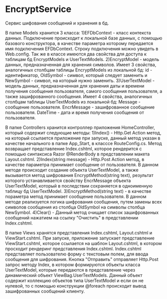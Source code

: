 # EncryptService
Сервис шифования сообщений и хранения в бд.

В папке Models хранится 3 класса:
1)EFDbContext - класс контекста данных. Подключение происходит к локальной базе данных, с помощью базового конструктора,
в качестве параметра которому передается имя подключения EFDbContext. Строку подключения можно увидеть в Web.config. Так же в классе имеются два свойства для доступа к таблицам бд EncryptModels и UserTextModels.
2)EncryptModel - модель данных, предназначенная для хранения символов. Имеет 3 свойства, аналогичных столбцам таблицы EncryptModels 
из локальной бд:  id - идентификатор, OldSymbol - символ, который следует заменить и NewSymbol - символ, на который нужно заменить. 
3)UserTextModel - модель данных, предназначенная для хранения даты и времени получения сообщения пользователя, самого сообщения пользователя, а также зашифрованного сообщения. Имеет 4 свойства, аналогичных столбцам таблицы UserTextModels из локальной бд: Message - сообщение пользователя. EncrMessage - зашифрованное сообщение пользователя. DateTime - дата и время получения сообщения от пользователя.

В папке Controllers хранится контроллер приложения HomeController, который содержит следующие методы:
1)Index() - Http.Get Action метод, на который ссылается приложение при запуске, данный метод указан в качестве начального в папке App_Start, в класссе RouteConfig.cs. Метод возвращает представление Index.cshtml, которое рендерится с помощью синтаксиса Razor @RenderBody в представлении макета Layout.cshtml. 
2)Index(string message) - Http.Post Action метод, в качестве параметра принимает сообщение от пользователя. В данном методе происходит 
создание объекта UserTextModel, а также вызывается метод шифрования EncryptMethod(string text), результат которого устанавливается свойству EncrMessage объекта UserTextModel, который в последствии сохраняется в одноименную таблицу бд UserTextModel. 
3)EncryptMethod(string text) - в качестве пораметра метод принимает сообщение пользователя. В данном методе реализуется логика шифрования
сообщения, путем замены всех символов сообщения из столбца OldSymbol на символы столбца NewSymbol.
4)Clear() - Данный метод очищает список зашифрованных сообщений нажатием на ссылку "Очистить" в представлении Index.cshtml.

В папке Views хранятся представления Index.cshtml, Layout.cshtml и ViewStart.cshtml.
При запуске, приложение запускает представление ViewStart.cshtml, которое ссылается на шаблон Layout.cshtml, в котором просходит рендеринг 
представления Index.cshtml. 
Index.cshtml представляет пользователю форму с текстовым полем, для ввода сообщения для шифрования. Кнопка "Отправить" отправляет Http.Post запрос методу Index, в котором формируются объекты класса UserTextModel, которые передаются в представление через динамический объект ViewBag.UserTextModels. Данный объект содержит коллекцию объектов типа UserTextModel и если он не нулевой, то с помощью конструкции 
@foreach происходит вывод зашифрованных сообщений клиенту.
